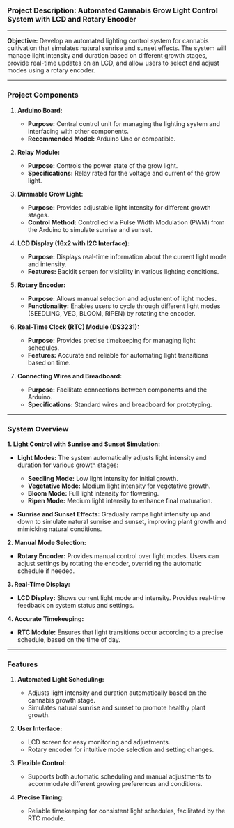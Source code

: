 ### Project Description: Automated Cannabis Grow Light Control System with LCD and Rotary Encoder

---

**Objective:**
Develop an automated lighting control system for cannabis cultivation that simulates natural sunrise and sunset effects. The system will manage light intensity and duration based on different growth stages, provide real-time updates on an LCD, and allow users to select and adjust modes using a rotary encoder.

---

### **Project Components**

1. **Arduino Board:**
   - **Purpose:** Central control unit for managing the lighting system and interfacing with other components.
   - **Recommended Model:** Arduino Uno or compatible.

2. **Relay Module:**
   - **Purpose:** Controls the power state of the grow light.
   - **Specifications:** Relay rated for the voltage and current of the grow light.

3. **Dimmable Grow Light:**
   - **Purpose:** Provides adjustable light intensity for different growth stages.
   - **Control Method:** Controlled via Pulse Width Modulation (PWM) from the Arduino to simulate sunrise and sunset.

4. **LCD Display (16x2 with I2C Interface):**
   - **Purpose:** Displays real-time information about the current light mode and intensity.
   - **Features:** Backlit screen for visibility in various lighting conditions.

5. **Rotary Encoder:**
   - **Purpose:** Allows manual selection and adjustment of light modes.
   - **Functionality:** Enables users to cycle through different light modes (SEEDLING, VEG, BLOOM, RIPEN) by rotating the encoder.

6. **Real-Time Clock (RTC) Module (DS3231):**
   - **Purpose:** Provides precise timekeeping for managing light schedules.
   - **Features:** Accurate and reliable for automating light transitions based on time.

7. **Connecting Wires and Breadboard:**
   - **Purpose:** Facilitate connections between components and the Arduino.
   - **Specifications:** Standard wires and breadboard for prototyping.

---

### **System Overview**

**1. Light Control with Sunrise and Sunset Simulation:**

   - **Light Modes:** The system automatically adjusts light intensity and duration for various growth stages:
     - **Seedling Mode:** Low light intensity for initial growth.
     - **Vegetative Mode:** Medium light intensity for vegetative growth.
     - **Bloom Mode:** Full light intensity for flowering.
     - **Ripen Mode:** Medium light intensity to enhance final maturation.

   - **Sunrise and Sunset Effects:** Gradually ramps light intensity up and down to simulate natural sunrise and sunset, improving plant growth and mimicking natural conditions.

**2. Manual Mode Selection:**

   - **Rotary Encoder:** Provides manual control over light modes. Users can adjust settings by rotating the encoder, overriding the automatic schedule if needed.

**3. Real-Time Display:**

   - **LCD Display:** Shows current light mode and intensity. Provides real-time feedback on system status and settings.

**4. Accurate Timekeeping:**

   - **RTC Module:** Ensures that light transitions occur according to a precise schedule, based on the time of day.

---

### **Features**

1. **Automated Light Scheduling:**
   - Adjusts light intensity and duration automatically based on the cannabis growth stage.
   - Simulates natural sunrise and sunset to promote healthy plant growth.

2. **User Interface:**
   - LCD screen for easy monitoring and adjustments.
   - Rotary encoder for intuitive mode selection and setting changes.

3. **Flexible Control:**
   - Supports both automatic scheduling and manual adjustments to accommodate different growing preferences and conditions.

4. **Precise Timing:**
   - Reliable timekeeping for consistent light schedules, facilitated by the RTC module.
